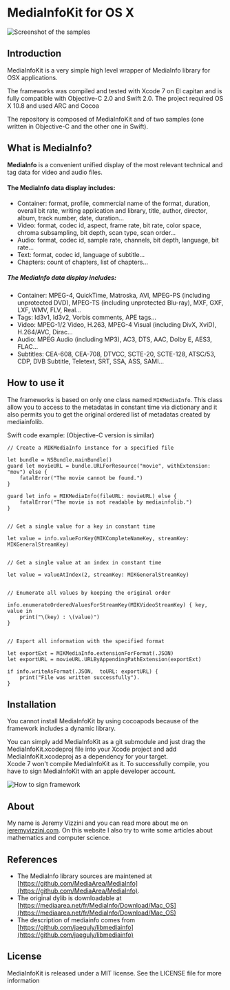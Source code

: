 # MediaInfoKit for OS X

![Screenshot of the samples](./images/screen_samples.png)

## Introduction

MediaInfoKit is a very simple high level wrapper of MediaInfo library for OSX applications.

The frameworks was compiled and tested with Xcode 7 on El capitan and is fully compatible with Objective-C 2.0 and Swift 2.0. The project required OS X 10.8 and used ARC and Cocoa

The repository is composed of MediaInfoKit and of two samples (one written in Objective-C and the other one in Swift).

## What is MediaInfo?

**MediaInfo** is a convenient unified display of the most relevant technical and tag data for video and audio files.

#### The MediaInfo data display includes:

* Container: format, profile, commercial name of the format, duration, overall bit rate, writing application and library, title, author, director, album, track number, date, duration...
* Video: format, codec id, aspect, frame rate, bit rate, color space, chroma subsampling, bit depth, scan type, scan order...
* Audio: format, codec id, sample rate, channels, bit depth, language, bit rate...
* Text: format, codec id, language of subtitle...
* Chapters: count of chapters, list of chapters...

##### The MediaInfo data display includes:

* Container: MPEG-4, QuickTime, Matroska, AVI, MPEG-PS (including unprotected DVD), MPEG-TS (including unprotected Blu-ray), MXF, GXF, LXF, WMV, FLV, Real...
* Tags: Id3v1, Id3v2, Vorbis comments, APE tags...
* Video: MPEG-1/2 Video, H.263, MPEG-4 Visual (including DivX, XviD), H.264/AVC, Dirac...
* Audio: MPEG Audio (including MP3), AC3, DTS, AAC, Dolby E, AES3, FLAC...
* Subtitles: CEA-608, CEA-708, DTVCC, SCTE-20, SCTE-128, ATSC/53, CDP, DVB Subtitle, Teletext, SRT, SSA, ASS, SAMI...

## How to use it

The frameworks is based on only one class named `MIKMediaInfo`. This class allow you to access to the metadatas in constant time via dictionary and it also permits you to get the original ordered list of metadatas created by mediainfolib.

Swift code example: (Objective-C version is similar)

```
// Create a MIKMediaInfo instance for a specified file

let bundle = NSBundle.mainBundle()
guard let movieURL = bundle.URLForResource("movie", withExtension: "mov") else {
    fatalError("The movie cannot be found.")
}

guard let info = MIKMediaInfo(fileURL: movieURL) else {
    fatalError("The movie is not readable by mediainfolib.")
}


// Get a single value for a key in constant time

let value = info.valueForKey(MIKCompleteNameKey, streamKey: MIKGeneralStreamKey)


// Get a single value at an index in constant time

let value = valueAtIndex(2, streamKey: MIKGeneralStreamKey)


// Enumerate all values by keeping the original order

info.enumerateOrderedValuesForStreamKey(MIKVideoStreamKey) { key, value in
    print("\(key) : \(value)")
}


// Export all information with the specified format

let exportExt = MIKMediaInfo.extensionForFormat(.JSON)
let exportURL = movieURL.URLByAppendingPathExtension(exportExt)

if info.writeAsFormat(.JSON,  toURL: exportURL) {
    print("File was written successfully").
}

```

## Installation

You cannot install MediaInfoKit by using cocoapods because of the framework includes a dynamic library.

You can simply add MediaInfoKit as a git submodule and just drag the MediaInfoKit.xcodeproj file into your Xcode project and add MediaInfoKit.xcodeproj as a dependency for your target.    
Xcode 7 won't compile MediaInfoKit as it. To successfully compile, you have to sign MediaInfoKit with an apple developer account.

![How to sign framework](./images/how_to_sign_framework.png)

## About

My name is Jeremy Vizzini and you can read more about me on [jeremyvizzini.com](http://jeremyvizzini.com). On this website I also try to write some articles about mathematics and computer science.

## References

* The MediaInfo library sources are maintened at [https://github.com/MediaArea/MediaInfo](https://github.com/MediaArea/MediaInfo).
* The original dylib is downloadable at [https://mediaarea.net/fr/MediaInfo/Download/Mac_OS](https://mediaarea.net/fr/MediaInfo/Download/Mac_OS)
* The description of mediainfo comes from [https://github.com/jaeguly/libmediainfo](https://github.com/jaeguly/libmediainfo)

## License

MediaInfoKit is released under a MIT license. See the LICENSE file for more information
